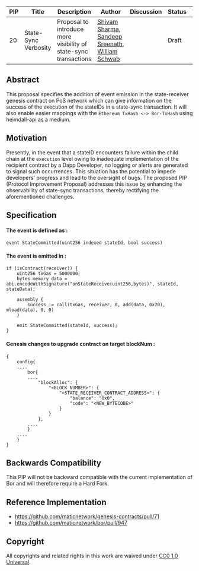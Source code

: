 

| PIP               | Title                           | Description          | Author                        | Discussion | Status | Type                                     | Date                  |
|-------------------|---------------------------------|----------------------|-------------------------------|------------|--------|------------------------------------------|-----------------------|
| 20 | State-Sync Verbosity | Proposal to introduce more visibility of state-sync transactions | [Shivam Sharma](https://github.com/0xsharma), [Sandeep Sreenath](https://github.com/ssandeep), [William Schwab](https://github.com/wschwab) |  | Draft  | Core | 2023-09-14 |

## Abstract

This proposal specifies the addition of event emission in the state-receiver genesis contract on PoS network which can give information on the success of the execution of the stateIDs in a state-sync transaction. It will also enable easier mappings with the `Ethereum TxHash <-> Bor-TxHash` using heimdall-api as a medium.

## Motivation

Presently, in the event that a stateID encounters failure within the child chain at the `execution` level owing to inadequate implementation of the recipient contract by a Dapp Developer, no logging or alerts are generated to signal such occurrences. This situation has the potential to impede developers' progress and lead to the oversight of bugs. The proposed PIP (Protocol Improvement Proposal) addresses this issue by enhancing the observability of state-sync transactions, thereby rectifying the aforementioned challenges.

## Specification

#### The event is defined as :
```
event StateCommitted(uint256 indexed stateId, bool success)
```

#### The event is emitted in :
```
if (isContract(receiver)) {
	uint256 txGas = 5000000;
	bytes memory data = abi.encodeWithSignature("onStateReceive(uint256,bytes)", stateId, stateData);

	assembly {
		success := call(txGas, receiver, 0, add(data, 0x20), mload(data), 0, 0)
	}

	emit StateCommitted(stateId, success);
}
```
#### Genesis changes to upgrade contract on target blockNum :
```
{
	config{
	....
		bor{
		....
			"blockAlloc": {
				"<BLOCK_NUMBER>": {
					"<STATE_RECEIVER_CONTRACT_ADDRESS>": {
						"balance": "0x0",
						"code": "<NEW_BYTECODE>"
					}
				}
			},
		....
		}
	....
	}
}
```

## Backwards Compatibility

This PIP will not be backward compatible with the current implementation of Bor and will therefore require a Hard Fork.

## Reference Implementation

- https://github.com/maticnetwork/genesis-contracts/pull/71
- https://github.com/maticnetwork/bor/pull/947


## Copyright

All copyrights and related rights in this work are waived under [CC0 1.0 Universal](https://creativecommons.org/publicdomain/zero/1.0/legalcode).
